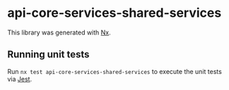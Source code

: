 # api-core-services-shared-services

This library was generated with [Nx](https://nx.dev).

## Running unit tests

Run `nx test api-core-services-shared-services` to execute the unit tests via [Jest](https://jestjs.io).
